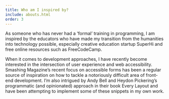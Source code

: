 ```yaml
---
title: Who am I inspired by?
include: abouts.html
order: 3
---
```

As someone who has never had a ‘formal’ training in programming, I am inspired by the educators who have made my transition from the humanities into technology possible, especially creative education startup SuperHi and free online resources such as FreeCodeCamp.

When it comes to development approaches, I have recently become interested in the intersection of user experience and web accessibility. Smashing Magazine’s recent focus on accessible forms has been a regular source of inspiration on how to tackle a notoriously difficult area of front-end development. I’m also intrigued by Andy Bell and Heydon Pickering’s programmatic (and opinionated) approach in their book Every Layout and have been attempting to implement some of these snippets in my own work.
